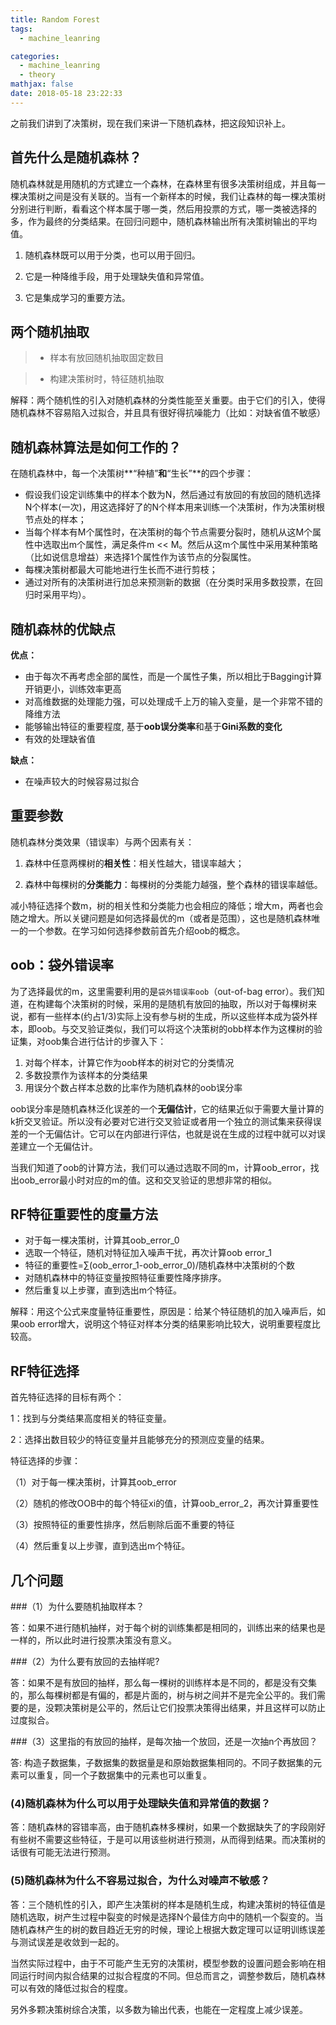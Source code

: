 ```yaml
---
title: Random Forest
tags:
  - machine_leanring

categories:
  - machine_leanring
  - theory
mathjax: false
date: 2018-05-18 23:22:33
---
```


之前我们讲到了决策树，现在我们来讲一下随机森林，把这段知识补上。

## 首先什么是随机森林？

随机森林就是用随机的方式建立一个森林，在森林里有很多决策树组成，并且每一棵决策树之间是没有关联的。当有一个新样本的时候，我们让森林的每一棵决策树分别进行判断，看看这个样本属于哪一类，然后用投票的方式，哪一类被选择的多，作为最终的分类结果。在回归问题中，随机森林输出所有决策树输出的平均值。

1. 随机森林既可以用于分类，也可以用于回归。

2. 它是一种降维手段，用于处理缺失值和异常值。

3. 它是集成学习的重要方法。

## 两个随机抽取

>* 样本有放回随机抽取固定数目

>* 构建决策树时，特征随机抽取

解释：两个随机性的引入对随机森林的分类性能至关重要。由于它们的引入，使得随机森林不容易陷入过拟合，并且具有很好得抗噪能力（比如：对缺省值不敏感）

## 随机森林算法是如何工作的？

在随机森林中，每一个决策树**“种植”**和**“生长”**的四个步骤：

* 假设我们设定训练集中的样本个数为N，然后通过有放回的有放回的随机选择N个样本(一次)，用这选择好了的N个样本用来训练一个决策树，作为决策树根节点处的样本；
* 当每个样本有M个属性时，在决策树的每个节点需要分裂时，随机从这M个属性中选取出m个属性，满足条件m << M。然后从这m个属性中采用某种策略（比如说信息增益）来选择1个属性作为该节点的分裂属性。
* 每棵决策树都最大可能地进行生长而不进行剪枝；
* 通过对所有的决策树进行加总来预测新的数据（在分类时采用多数投票，在回归时采用平均）。

## 随机森林的优缺点

**优点：**
* 由于每次不再考虑全部的属性，而是一个属性子集，所以相比于Bagging计算开销更小，训练效率更高
* 对高维数据的处理能力强，可以处理成千上万的输入变量，是一个非常不错的降维方法
* 能够输出特征的重要程度, 基于**oob误分类率**和基于**Gini系数的变化**
* 有效的处理缺省值

**缺点：**
* 在噪声较大的时候容易过拟合


## 重要参数

随机森林分类效果（错误率）与两个因素有关：

1. 森林中任意两棵树的**相关性**：相关性越大，错误率越大；

2. 森林中每棵树的**分类能力**：每棵树的分类能力越强，整个森林的错误率越低。

减小特征选择个数m，树的相关性和分类能力也会相应的降低；增大m，两者也会随之增大。所以关键问题是如何选择最优的m（或者是范围），这也是随机森林唯一的一个参数。在学习如何选择参数前首先介绍oob的概念。

## oob：袋外错误率

为了选择最优的m，这里需要利用的是`袋外错误率oob`（out-of-bag error）。我们知道，在构建每个决策树的时候，采用的是随机有放回的抽取，所以对于每棵树来说，都有一些样本(约占1/3)实际上没有参与树的生成，所以这些样本成为袋外样本，即oob。与交叉验证类似，我们可以将这个决策树的obb样本作为这棵树的验证集，对oob集合进行估计的步骤入下：

1. 对每个样本，计算它作为oob样本的树对它的分类情况
2. 多数投票作为该样本的分类结果
3. 用误分个数占样本总数的比率作为随机森林的oob误分率

oob误分率是随机森林泛化误差的一个**无偏估计**，它的结果近似于需要大量计算的k折交叉验证。所以没有必要对它进行交叉验证或者用一个独立的测试集来获得误差的一个无偏估计。它可以在内部进行评估，也就是说在生成的过程中就可以对误差建立一个无偏估计。

当我们知道了oob的计算方法，我们可以通过选取不同的m，计算oob_error，找出oob_error最小时对应的m的值。这和交叉验证的思想非常的相似。

## RF特征重要性的度量方法

* 对于每一棵决策树，计算其oob_error_0
* 选取一个特征，随机对特征加入噪声干扰，再次计算oob error_1
* 特征的重要性=∑(oob_error_1-oob_error_0)/随机森林中决策树的个数
* 对随机森林中的特征变量按照特征重要性降序排序。
* 然后重复以上步骤，直到选出m个特征。

解释：用这个公式来度量特征重要性，原因是：给某个特征随机的加入噪声后，如果oob error增大，说明这个特征对样本分类的结果影响比较大，说明重要程度比较高。

## RF特征选择

首先特征选择的目标有两个：

1：找到与分类结果高度相关的特征变量。

2：选择出数目较少的特征变量并且能够充分的预测应变量的结果。

特征选择的步骤：

（1）对于每一棵决策树，计算其oob_error

（2）随机的修改OOB中的每个特征xi的值，计算oob_error_2，再次计算重要性

（3）按照特征的重要性排序，然后剔除后面不重要的特征

（4）然后重复以上步骤，直到选出m个特征。

## 几个问题

###（1）为什么要随机抽取样本？

答：如果不进行随机抽样，对于每个树的训练集都是相同的，训练出来的结果也是一样的，所以此时进行投票决策没有意义。

###（2）为什么要有放回的去抽样呢?

答：如果不是有放回的抽样，那么每一棵树的训练样本是不同的，都是没有交集的，那么每棵树都是有偏的，都是片面的，树与树之间并不是完全公平的。我们需要的是，没颗决策树是公平的，然后让它们投票决策得出结果，并且这样可以防止过度拟合。

###（3）这里指的有放回的抽样，是每次抽一个放回，还是一次抽n个再放回？

答: 构造子数据集，子数据集的数据量是和原始数据集相同的。不同子数据集的元素可以重复，同一个子数据集中的元素也可以重复。

### (4)随机森林为什么可以用于处理缺失值和异常值的数据？

答：随机森林的容错率高，由于随机森林多棵树，如果一个数据缺失了的字段刚好有些树不需要这些特征，于是可以用该些树进行预测，从而得到结果。而决策树的话很有可能无法进行预测。

### (5)随机森林为什么不容易过拟合，为什么对噪声不敏感？

答：三个随机性的引入，即产生决策树的样本是随机生成，构建决策树的特征值是随机选取，树产生过程中裂变的时候是选择N个最佳方向中的随机一个裂变的。当随机森林产生的树的数目趋近无穷的时候，理论上根据大数定理可以证明训练误差与测试误差是收敛到一起的。

当然实际过程中，由于不可能产生无穷的决策树，模型参数的设置问题会影响在相同运行时间内拟合结果的过拟合程度的不同。但总而言之，调整参数后，随机森林可以有效的降低过拟合的程度。

 另外多颗决策树综合决策，以多数为输出代表，也能在一定程度上减少误差。
